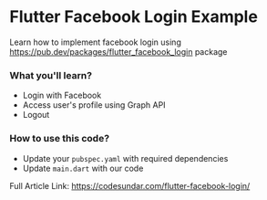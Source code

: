 # Flutter Facebook Login Example

Learn how to implement facebook login using https://pub.dev/packages/flutter_facebook_login package

### What you'll learn?
- Login with Facebook
- Access user's profile using Graph API
- Logout

### How to use this code?
- Update your `pubspec.yaml` with required dependencies
- Update `main.dart` with our code

Full Article Link: https://codesundar.com/flutter-facebook-login/
